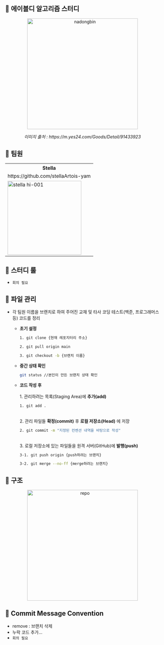 ## 👫 에이블디 알고리즘 스터디

<p align="center">
  <img width="360" alt="nadongbin" src="https://github.com/abledcorp/CodingTest/assets/56255288/319cf197-5573-474b-ad6e-77e46bcf8a59">
</p>
<p align="center">
  <em>이미지 출처 : https://m.yes24.com/Goods/Detail/91433923</em>
</p>



## 👫 팀원
<table>
  <tr>
    <th>Stella</th>
  </tr>

  <tr>
    <td>https://github.com/stellaArtois-yam</td>
  </tr>

  <tr>
    <td> <img width="240" alt="stella hi-001" src="https://github.com/abledcorp/CodingTest/assets/56255288/a444eb56-30fe-4615-acfb-a8062b903fd7"></td>
  </tr>
</table>



## 👫 스터디 룰

- `회의 필요`




## 👫 파일 관리

- 각 팀원 이름을 브랜치로 하여 주어진 교재 및 타사 코딩 테스트(백준, 프로그래머스 등) 코드를 정리
    - **초기 설정**
        
        ```bash
        1. git clone {현재 레포지터리 주소}
        ```
        
        ```bash
        2. git pull origin main
        ```
        
        ```bash
        3. git checkout -b {브랜치 이름}
        ```
    

    - **중간 상태 확인**
        
        ```bash
        git status //본인이 만든 브랜치 상태 확인
        ```
        
    
    - **코드 작성 후**
        <br><br>1. 관리하려는 목록(Staging Area)에 **추가(add)**<br>
        
        ```bash
        1. git add . 
        ```
        
        <br>2. 관리 파일들 **확정(commit)** 후 **로컬 저장소(Head)** 에 저장<br>
        
        ```bash
        2. git commit -m "지정된 컨벤션 내역을 바탕으로 작성" 
        ```
        
        <br>3. 로컬 저장소에 있는 파일들을 원격 서버(GitHub)에 **발행(push)**<br>
        
        ```bash
        3-1. git push origin {push하려는 브랜치} 
        ```
        
        ```bash
        3-2. git merge --no-ff {merge하려는 브랜치}
        ```
        

## 👫 구조

<p align="center">
  <img width="360" alt="repo" src="https://github.com/abledcorp/CodingTest/assets/56255288/7f188d4d-8dca-4e86-ab16-546a6406ad0e">
</p>


## 👫 Commit Message Convention

- remove : 브랜치 삭제
- 누락 코드 추가…
- `회의 필요`
